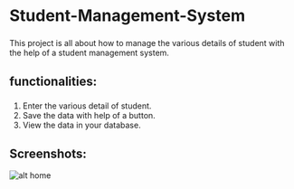 # Student-Management-System
###
This project is all about how to manage the various details of student with the help of a student
management system.

## functionalities:
 
###
1. Enter the various detail of student.
2. Save the data with help of a button.
3. View the data in your database.

## Screenshots:

![alt home](Student-Management-System/student_management.png)
